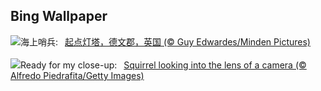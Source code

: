 ## Bing Wallpaper
![](https://www.bing.com/th?id=OHR.StartPointLight_ZH-CN4021540566_UHD.jpg&w=1000)海上哨兵:&nbsp;&ensp;[起点灯塔，德文郡，英国 (© Guy Edwardes/Minden Pictures)](https://www.bing.com/th?id=OHR.StartPointLight_ZH-CN4021540566_UHD.jpg)
<br><br/>
![](https://www.bing.com/th?id=OHR.CameraSquirrel_EN-US0174540169_UHD.jpg&w=1000)Ready for my close-up:&nbsp;&ensp;[Squirrel looking into the lens of a camera (© Alfredo Piedrafita/Getty Images)](https://www.bing.com/th?id=OHR.CameraSquirrel_EN-US0174540169_UHD.jpg)
<br><br/>
